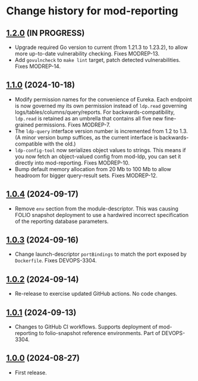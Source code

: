 # Change history for mod-reporting

## [1.2.0](https://github.com/folio-org/mod-reporting/tree/v1.2.0) (IN PROGRESS)

* Upgrade required Go version to current (from 1.21.3 to 1.23.2), to allow more up-to-date vulnerability checking. Fixes MODREP-13.
* Add `govulncheck` to `make lint` target, patch detected vulnerabilities. Fixes MODREP-14.

## [1.1.0](https://github.com/folio-org/mod-reporting/tree/v1.1.0) (2024-10-18)

* Modify permission names for the convenience of Eureka. Each endpoint is now governed my its own permission instead of `ldp.read` governing logs/tables/columns/query/reports. For backwards-compatibility, `ldp.read` is retained as an umbrella that contains all five new fine-grained permissions. Fixes MODREP-7.
* The `ldp-query` interface version number is incremented from 1.2 to 1.3. (A minor version bump suffices, as the current interface is backwards-compatible with the old.)
* `ldp-config-tool` now serializes object values to strings. This means if you now fetch an object-valued config from mod-ldp, you can set it directly into mod-reporting. Fixes MODREP-10.
* Bump default memory allocation from 20 Mb to 100 Mb to allow headroom for bigger query-result sets. Fixes MODREP-12.

## [1.0.4](https://github.com/folio-org/mod-reporting/tree/v1.0.4) (2024-09-17)

* Remove `env` section from the module-descriptor. This was causing FOLIO snapshot deployment to use a hardwired incorrect specification of the reporting database parameters.

## [1.0.3](https://github.com/folio-org/mod-reporting/tree/v1.0.3) (2024-09-16)

* Change launch-descriptor `portBindings` to match the port exposed by `Dockerfile`. Fixes DEVOPS-3304.

## [1.0.2](https://github.com/folio-org/mod-reporting/tree/v1.0.2) (2024-09-14)

* Re-release to exercise updated GitHub actions. No code changes.

## [1.0.1](https://github.com/folio-org/mod-reporting/tree/v1.0.1) (2024-09-13)

* Changes to GitHub CI workflows. Supports deployment of mod-reporting to folio-snapshot reference environments. Part of DEVOPS-3304.

## [1.0.0](https://github.com/folio-org/mod-reporting/tree/v1.0.0) (2024-08-27)

* First release.


